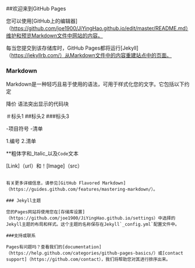 ##欢迎来到GitHub Pages

您可以使用[GitHub上的编辑器]（https://github.com/joe1900/JiYingHao.github.io/edit/master/README.md）维护和预览Markdown文件中网站的内容。

每当您提交到该存储库时，GitHub Pages都将运行[Jekyll]（https://jekyllrb.com/）从Markdown文件中的内容重建站点中的页面。

### Markdown

Markdown是一种轻巧且易于使用的语法，可用于样式化您的文字。它包括以下约定

降价
语法突出显示的代码块

＃标头1
##标头2
###标头3

-项目符号
-清单

1.编号
2.清单

**粗体字和_Italic_以及`Code`文本

[Link]（url）和！[Image]（src）
```

有关更多详细信息，请参见[GitHub Flavored Markdown]（https://guides.github.com/features/mastering-markdown/）。

### Jekyll主题

您的Pages网站将使用您在[存储库设置]（https://github.com/joe1900/JiYingHao.github.io/settings）中选择的Jekyll主题的布局和样式。这个主题的名称保存在Jekyll`_config.yml`配置文件中。

###支持或联系

Pages有问题吗？查看我们的[documentation]（https://help.github.com/categories/github-pages-basics/）或[contact support]（https://github.com/contact），我们将帮助您对其进行排序出来。
